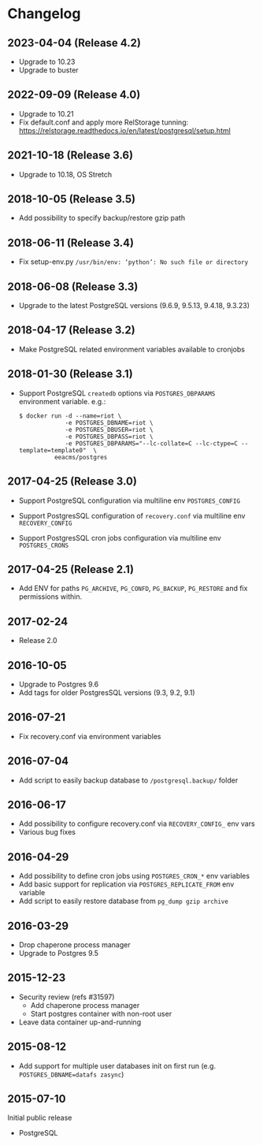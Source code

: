 # Changelog

## 2023-04-04 (Release 4.2)

- Upgrade to 10.23
- Upgrade to buster

## 2022-09-09 (Release 4.0)

- Upgrade to 10.21
- Fix default.conf and apply more RelStorage tunning:
  https://relstorage.readthedocs.io/en/latest/postgresql/setup.html

## 2021-10-18 (Release 3.6)

- Upgrade to 10.18, OS Stretch

## 2018-10-05 (Release 3.5)

- Add possibility to specify backup/restore gzip path

## 2018-06-11 (Release 3.4)

- Fix setup-env.py `/usr/bin/env: ‘python’: No such file or directory`

## 2018-06-08 (Release 3.3)

- Upgrade to the latest PostgreSQL versions (9.6.9, 9.5.13, 9.4.18, 9.3.23)

## 2018-04-17 (Release 3.2)

- Make PostgreSQL related environment variables available to cronjobs

## 2018-01-30 (Release 3.1)

- Support PostgreSQL `createdb` options via `POSTGRES_DBPARAMS` environment variable. e.g.:

      $ docker run -d --name=riot \
                   -e POSTGRES_DBNAME=riot \
                   -e POSTGRES_DBUSER=riot \
                   -e POSTGRES_DBPASS=riot \
                   -e POSTGRES_DBPARAMS="--lc-collate=C --lc-ctype=C --template=template0"  \
                eeacms/postgres

## 2017-04-25 (Release 3.0)

- Support PostgreSQL configuration via multiline env `POSTGRES_CONFIG`

- Support PostgresSQL configuration of `recovery.conf` via multiline env `RECOVERY_CONFIG`

- Support PostgresSQL cron jobs configuration via multiline env `POSTGRES_CRONS`

## 2017-04-25 (Release 2.1)

- Add ENV for paths `PG_ARCHIVE`, `PG_CONFD`, `PG_BACKUP`, `PG_RESTORE`
  and fix permissions within.

## 2017-02-24

- Release 2.0

## 2016-10-05

- Upgrade to Postgres 9.6
- Add tags for older PostgresSQL versions (9.3, 9.2, 9.1)

## 2016-07-21

- Fix recovery.conf via environment variables

## 2016-07-04

- Add script to easily backup database to `/postgresql.backup/` folder

## 2016-06-17

- Add possibility to configure recovery.conf via `RECOVERY_CONFIG_` env vars
- Various bug fixes

## 2016-04-29

- Add possibility to define cron jobs using `POSTGRES_CRON_*` env variables
- Add basic support for replication via `POSTGRES_REPLICATE_FROM` env variable
- Add script to easily restore database from `pg_dump gzip archive`

## 2016-03-29

- Drop chaperone process manager
- Upgrade to Postgres 9.5

## 2015-12-23

- Security review (refs #31597)
  - Add chaperone process manager
  - Start postgres container with non-root user
- Leave data container up-and-running

## 2015-08-12

- Add support for multiple user databases init on first run
  (e.g. `POSTGRES_DBNAME=datafs zasync`)

## 2015-07-10

Initial public release

- PostgreSQL
